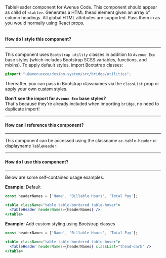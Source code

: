 TableHeader component for Avenue Code. This component should appear as child of `<table>`.
Generates a HTML thead element given an array of column headings. All global HTML attributes are supported. Pass them in as you would normally using React props.

___
#### **How do I style this component?**
___
This component uses `Bootstrap utility` classes in addition to `Avenue Eco` base styles (which includes Bootstrap SCSS variables, functions, and mixins).
To apply default styles, import Bootstrap classes:
```scss
@import "~@avenueeco/design-system/src/bridge/utilities";
```

Thereafter, you can pass in Bootstrap classnames via the `classList` prop or apply your own custom styles.

**Don't see the import for `Avenue Eco` base styles?**  
That's because they're already included when importing `bridge`, no need to duplicate import!

___
#### **How can I reference this component?**
___
This component can be accessed using the classname `ac-table-header` or displayname `TableHeader`.

___
#### **How do I use this component?**
___
Below are some self-contained usage examples.

**Example:** Default
```jsx
const headerNames = ['Name', 'Billable Hours', 'Total Pay'];

<table className="table table-bordered table-hover">
  <TableHeader headerNames={headerNames} />
</table>
```

**Example:** Add custom styling using Bootstrap classes
```jsx
const headerNames = ['Name', 'Billable Hours', 'Total Pay'];

<table className="table table-bordered table-hover">
  <TableHeader headerNames={headerNames} classList="thead-dark" />
</table>
```
